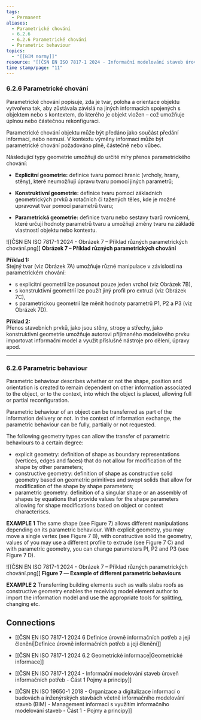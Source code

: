 ```yaml
---
tags:
  - Permanent
aliases:
  - Parametrické chování
  - 6.2.6
  - 6.2.6 Parametrické chování
  - Parametric behaviour
topics:
  - "[[BIM normy]]"
resource: "[[ČSN EN ISO 7817-1 2024 - Informační modelování staveb úroveň informačních potřeb - Část 1 Pojmy a principy]]"
time stamp/page: "11"
---
```

### 6.2.6 Parametrické chování

Parametrické chování popisuje, zda je tvar, poloha a orientace objektu vytvořena tak, aby zůstávala závislá na jiných informacích spojených s objektem nebo s kontextem, do kterého je objekt vložen – což umožňuje úplnou nebo částečnou rekonfiguraci.

Parametrické chování objektu může být předáno jako součást předání informací, nebo nemusí. V kontextu výměny informací může být parametrické chování požadováno plně, částečně nebo vůbec.

Následující typy geometrie umožňují do určité míry přenos parametrického chování:

- **Explicitní geometrie:** definice tvaru pomocí hranic (vrcholy, hrany, stěny), které neumožňují úpravu tvaru pomocí jiných parametrů;

- **Konstruktivní geometrie:** definice tvaru pomocí základních geometrických prvků a rotačních či tažených těles, kde je možné upravovat tvar pomocí parametrů tvaru;

- **Parametrická geometrie:** definice tvaru nebo sestavy tvarů rovnicemi, které určují hodnoty parametrů tvaru a umožňují změny tvaru na základě vlastností objektu nebo kontextu.

![[ČSN EN ISO 7817-1 2024 - Obrázek 7 – Příklad různých parametrických chování.png]]
**Obrázek 7 – Příklad různých parametrických chování**

**Příklad 1:**  
Stejný tvar (viz Obrázek 7A) umožňuje různé manipulace v závislosti na parametrickém chování:

- s explicitní geometrií lze posunout pouze jeden vrchol (viz Obrázek 7B),
- s konstruktivní geometrií lze použít jiný profil pro extruzi (viz Obrázek 7C),
- s parametrickou geometrií lze měnit hodnoty parametrů P1, P2 a P3 (viz Obrázek 7D).

**Příklad 2:**  
Přenos stavebních prvků, jako jsou stěny, stropy a střechy, jako konstruktivní geometrie umožňuje autorovi přijímaného modelového prvku importovat informační model a využít příslušné nástroje pro dělení, úpravy apod.

---
### 6.2.6 Parametric behaviour
Parametric behaviour describes whether or not the shape, position and orientation is created to remain dependent on other information associated to the object, or to the context, into which the object is placed, allowing full or partial reconfiguration.

Parametric behaviour of an object can be transferred as part of the information delivery or not. In the context of information exchange, the parametric behaviour can be fully, partially or not requested.

The following geometry types can allow the transfer of parametric behaviours to a certain degree: 
- explicit geometry: definition of shape as boundary representations (vertices, edges and faces) that do not allow for modification of the shape by other parameters;
- constructive geometry: definition of shape as constructive solid geometry based on geometric primitives and swept solids that allow for modification of the shape by shape parameters; 
- parametric geometry: definition of a singular shape or an assembly of shapes by equations that provide values for the shape parameters allowing for shape modifications based on object or context characteriscs.

**EXAMPLE 1** 
The same shape (see Figure 7) allows different manipulations depending on its parametric
behaviour. With explicit geometry, you may move a single vertex (see Figure 7 B), with constructive solid the geometry, values of you may use a different profile to extrude (see Figure 7 C) and with parametric geometry, you can change
parameters PI, P2 and P3 (see Figure 7 D).

![[ČSN EN ISO 7817-1 2024 - Obrázek 7 – Příklad různých parametrických chování.png]]
**Figure 7 — Example of different parametric behaviours**

**EXAMPLE 2** 
Transferring building elements such as walls slabs roofs as constructive geometry enables the receiving model element author to import the information model and use the appropriate tools for splitting, changing etc.
## Connections

- [[ČSN EN ISO 7817-1 2024 6 Definice úrovně informačních potřeb a její členění|Definice úrovně informačních potřeb a její členění]]
- [[ČSN EN ISO 7817-1 2024 6.2 Geometrické informace|Geometrické informace]]

- [[ČSN EN ISO 7817-1 2024 - Informační modelování staveb úroveň informačních potřeb - Část 1 Pojmy a principy]]
- [[ČSN EN ISO 19650-1 2018 - Organizace a digitalizace informací o budovách a inženýrských stavbách včetně informačního modelování staveb (BIM) - Management informaci s využitím informačního modelování staveb - Část 1 - Pojmy a principy]]
